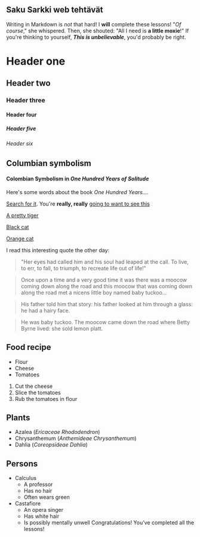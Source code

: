 ## Saku Sarkki web tehtävät
Writing in Markdown is _not_ that hard!
I **will** complete these lessons!
"_Of course_," she whispered. Then, she shouted: "All I need is **a little moxie**!"
If you're thinking to yourself, **_This is unbelievable_**, you'd probably be right.
# Header one
## Header two
### Header three
#### Header four
##### Header five
###### Header six
## Columbian symbolism
#### Colombian Symbolism in _One Hundred Years of Solitude_
Here's some words about the book _One Hundred Years..._.

[Search for it](https://www.google.com).
You're **really, really** [going to want to see this](https://www.dailykitten.com)

[A pretty tiger](https://upload.wikimedia.org/wikipedia/commons/5/56/Tiger.50.jpg)

[Black cat][Black]

[Orange cat][Orange]

[Black]: https://upload.wikimedia.org/wikipedia/commons/a/a3/81_INF_DIV_SSI.jpg

[Orange]: http://icons.iconarchive.com/icons/google/noto-emoji-animals-nature/256/22221-cat-icon.png
I read this interesting quote the other day:

> "Her eyes had called him and his soul had leaped at the call. To live, to err, to fall, to triumph, to recreate life out of life!"

>Once upon a time and a very good time it was there was a moocow coming down along the road and this moocow that was coming down along the road met a nicens little boy named baby tuckoo...

>His father told him that story: his father looked at him through a glass: he had a hairy face.

>He was baby tuckoo. The moocow came down the road where Betty Byrne lived: she sold lemon platt.
## Food recipe
* Flour 
* Cheese 
* Tomatoes
1. Cut the cheese 
2. Slice the tomatoes 
3. Rub the tomatoes in flour
## Plants
* Azalea (_Ericaceae Rhododendron_)
* Chrysanthemum (_Anthemideae Chrysanthemum_)
* Dahlia (_Coreopsideae Dahlia_)
## Persons
* Calculus 
   * A professor 
  * Has no hair 
  * Often wears green
* Castafiore 
  * An opera singer 
  * Has white hair 
  * Is possibly mentally unwell
 Congratulations!
You’ve completed all the lessons!
